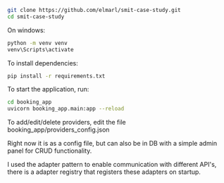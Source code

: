 ```bash
git clone https://github.com/elmarl/smit-case-study.git
cd smit-case-study
```

On windows:

```bash
python -m venv venv
venv\Scripts\activate
```

To install dependencies:

```bash
pip install -r requirements.txt
```

To start the application, run:

```bash
cd booking_app
uvicorn booking_app.main:app --reload
```

To add/edit/delete providers, edit the file booking_app/providers_config.json

Right now it is as a config file, but can also be in DB with a simple admin panel for CRUD functionality.

I used the adapter pattern to enable communication with different API's, there is a adapter registry that registers these adapters on startup.
